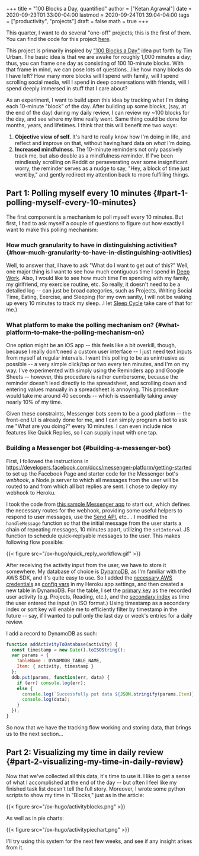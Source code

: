 +++
title = "100 Blocks a Day, quantified"
author = ["Ketan Agrawal"]
date = 2020-09-23T01:33:00-04:00
lastmod = 2020-09-24T01:39:04-04:00
tags = ["productivity", "projects"]
draft = false
math = true
+++

This quarter, I want to do several "one-off" projects; this is the first of them. You can find the code for this project [here](https://github.com/ketan0/100-blocks).

This project is primarily inspired by ["100 Blocks a Day"](https://waitbutwhy.com/2016/10/100-blocks-day.html) idea put forth by Tim Urban. The basic idea is that we are awake for roughly 1,000 minutes a day; thus, you can frame one day as consisting of 100 10-minute blocks. With that frame in mind, we can pose lots of questions...like how many blocks do I have left? How many more blocks will I spend with family, will I spend scrolling social media, will I spend in deep conversations with friends, will I spend deeply immersed in stuff that I care about?

As an experiment, I want to build upon this idea by tracking what I'm doing each 10-minute "block" of the day. After building up some blocks, (say, at the end of the day) during my daily review, I can review my ~100 blocks for the day, and see where my time really went. Same thing could be done for months, years, and lifetimes. I think that this will benefit me two ways:

1.  **Objective view of self.** It's hard to really know how I'm doing in life, and reflect and improve on that, without having hard data on _what_ I'm doing.
2.  **Increased mindfulness**. The 10-minute reminders not only passively track me, but also double as a mindfulness reminder. If I've been mindlessly scrolling on Reddit or perseverating over some insignificant worry, the reminder serves as a nudge to say, "Hey, a block of time just went by," and gently redirect my attention back to more fulfilling things.


## Part 1: Polling myself every 10 minutes {#part-1-polling-myself-every-10-minutes}

The first component is a mechanism to poll myself every 10 minutes. But first, I had to ask myself a couple of questions to figure out how exactly I want to make this polling mechanism:


### How much granularity to have in distinguishing activities? {#how-much-granularity-to-have-in-distinguishing-activities}

Well, to answer that, I have to ask "What do I want to get out of this?" Well, one major thing is I want to see how much contiguous time I spend in [Deep Work](https://blog.doist.com/deep-work/). Also, I would like to see how much time I'm spending with my family, my girlfriend, my exercise routine, etc. So really, it doesn't need to be a detailed log -- can just be broad categories, such as Projects, Writing Social Time, Eating, Exercise, and Sleeping (for my own sanity, I will not be waking up every 10 minutes to track my sleep...I let [Sleep Cycle](https://www.sleepcycle.com/) take care of that for me.)


### What platform to make the polling mechanism on? {#what-platform-to-make-the-polling-mechanism-on}

One option might be an iOS app -- this feels like a bit overkill, though, because I really don't need a custom user interface -- I just need text inputs from myself at regular intervals. I want this polling to be as unintrusive as possible -- a very simple click/tap or two every ten minutes, and I'm on my way. I've experimented with simply using the Reminders app and Google Sheets -- however, this procedure is rather cumbersome, because the reminder doesn't lead directly to the spreadsheet, and scrolling down and entering values manually in a spreadsheet is annoying. This procedure would take me around 40 seconds -- which is essentially taking away nearly 10% of my time.

Given these constraints, Messenger bots seem to be a good platform -- the front-end UI is already done for me, and I can simply program a bot to ask me "What are you doing?" every 10 minutes. I can even include nice features like Quick Replies, so I can supply input with one tap.


### Building a Messenger bot {#building-a-messenger-bot}

First, I followed the instructions in <https://developers.facebook.com/docs/messenger-platform/getting-started> to set up the Facebook Page and starter code for the Messenger bot's _webhook_, a Node.js server to which all messages from the user will be routed to and from which all bot replies are sent. I chose to deploy my webhook to Heroku.

I took the code from [this sample Messenger app](https://github.com/fbsamples/messenger-platform-samples/tree/master/quick-start) to start out, which defines the necessary routes for the webhook, providing some useful helpers to respond to user messages, use the [Send API](https://developers.facebook.com/docs/messenger-platform/reference/send-api), etc.. . I modified the `handleMessage` function so that the initial message from the user starts a chain of repeating messages, 10 minutes apart, utilizing the `setInterval` JS function to schedule quick-replyable messages to the user. This makes following flow possible:

{{< figure src="/ox-hugo/quick_reply_workflow.gif" >}}

After receiving the activity input from the user, we have to store it somewhere. My database of choice is [DynamoDB](https://aws.amazon.com/dynamodb/), as I'm familiar with the AWS SDK, and it's quite easy to use. So I added the [necessary AWS credentials](https://docs.aws.amazon.com/sdk-for-javascript/v2/developer-guide/loading-node-credentials-environment.html) as [config vars](https://devcenter.heroku.com/articles/config-vars) in my Heroku app settings, and then created a new table in DynamoDB. For the table, I set the [primary key](https://docs.aws.amazon.com/amazondynamodb/latest/developerguide/HowItWorks.CoreComponents.html#HowItWorks.CoreComponents.PrimaryKey) as the recorded user activity (e.g. Projects, Reading, etc.), and the [secondary index](https://docs.aws.amazon.com/amazondynamodb/latest/developerguide/HowItWorks.CoreComponents.html#HowItWorks.CoreComponents.SecondaryIndexes) as time the user entered the input (in ISO format.) Using timestamp as a secondary index or sort key will enable me to efficiently filter by timestamp in the future -- say, if I wanted to pull only the last day or week's entries for a daily review.

I add a record to DynamoDB as such:

```js
function addActivityToDatabase(activity) {
  const timestamp = new Date().toISOString();
  var params = {
    TableName : DYNAMODB_TABLE_NAME,
    Item: { activity, timestamp }
  };
  ddb.put(params, function(err, data) {
    if (err) console.log(err);
    else {
      console.log(`Successfully put data ${JSON.stringify(params.Item)} in DynamoDB!`)
      console.log(data);
    }
  });
}
```

So now that we have the tracking flow working and storing data, that brings us to the next section...


## Part 2: Visualizing my time in daily review {#part-2-visualizing-my-time-in-daily-review}

Now that we've collected all this data, it's time to use it. I like to get a sense of what I accomplished at the end of the day -- but often I feel like my finished task list doesn't tell the full story. Moreover, I wrote some python scripts to show my time in "Blocks," just as in the article:

{{< figure src="/ox-hugo/activityblocks.png" >}}

As well as in pie charts:

{{< figure src="/ox-hugo/activitypiechart.png" >}}

I'll try using this system for the next few weeks, and see if any insight arises from it.
